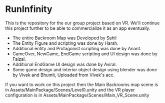 # RunInfinity
This is the repository for the our group project based on VR. We'll continue this project further to be able to commercialize it as an app eventually.

- The entire Backroom Map was Developed by Sahil
- The Entity Figure and scripting was done by Harsh.
- Additional entity and Protagonist scripting was done by Anant.
- GameOver, NewGame, EndGame scripting and UI design was done by Faizal.
- Additional EndGame UI design was done by Aviral.
- Some game design and interior object design using blender was done by Vivek and Bhumit, Uploaded from Vivek's acc.

If you want to work on this project then the Main Backrooms map scene is in Assets/MainPackage/Scenes/Level0.unity and the VR player configuration is in Assets/MainPackage/Scenes/Main_VR_Scene.unity
